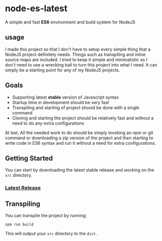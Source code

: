# node-es-latest
A simple and fast **ES6** environment and build system for NodeJS

## usage
I made this project so that I don't have to setup every simple thing that a NodeJS project definitely needs. Things such as transpiling and inline source maps are included. I tried to keep it simple and minimalistic so I don't need to use a wrecking ball to turn this project into what I need. It can simply be a starting point for any of my NodeJS projects.

## Goals
- Supporting latest **stable** version of Javascript syntax
- Startup time in development should be very fast
- Transpiling and starting of project should be done with a single command
- Cloning and starting the project should be relatively fast and without a need to do any extra configurations

At last, All the needed work to do should be simply invoking an npm or git command or downloading a zip version of the project and then starting to write code in ES6 syntax and run it without a need for extra configurations.

## Getting Started
You can start by downloading the latest stable release and working on the ```src``` directory.
### [Latest Release](https://api.github.com/repos/ImanMh/node-es-latest/zipball) 
 
## Transpiling
You can transpile the project by running:

```
npm run build
```

This will output your ```src``` directory to the ```dist```.